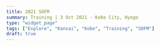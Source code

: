 ```yaml
---
title: 2021 SOFM
summary: Training | 3 Oct 2021 - Kobe City, Hyogo
type: "widget_page"
tags: ["Explore", "Kansai", "Kobe", "Training", "SOFM"]
draft: true
---
```

